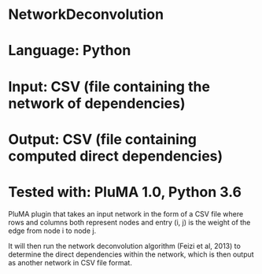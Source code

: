 # NetworkDeconvolution
# Language: Python
# Input: CSV (file containing the network of dependencies)
# Output: CSV (file containing computed direct dependencies)
# Tested with: PluMA 1.0, Python 3.6

PluMA plugin that takes an input network in the form of a CSV file where
rows and columns both represent nodes and entry (i, j) is the weight of
the edge from node i to node j.

It will then run the network deconvolution algorithm (Feizi et al, 2013)
to determine the direct dependencies within the network, which is then
output as another network in CSV file format.
